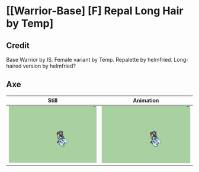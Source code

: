 # [\[Warrior-Base\] \[F\] Repal Long Hair by Temp]

## Credit

Base Warrior by IS.
Female variant by Temp.
Repalette by helmfried.
Long-haired version by helmfried?
	
## Axe

| Still | Animation |
| :---: | :-------: |
| ![Axe still](./Axe_000.png) | ![Axe animation](./Axe.gif) |
